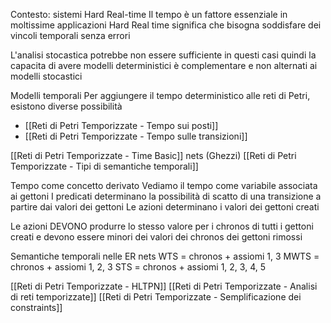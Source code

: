 Contesto: sistemi Hard Real-time
Il tempo è un fattore essenziale in moltissime applicazioni
Hard Real time significa che bisogna soddisfare dei vincoli temporali senza errori 

L'analisi stocastica potrebbe non essere sufficiente in questi casi quindi la capacita di avere modelli deterministici è complementare e non alternati ai modelli stocastici

Modelli temporali
Per aggiungere il tempo deterministico alle reti di Petri, esistono diverse possibilità
- [[Reti di Petri Temporizzate - Tempo sui posti]]
- [[Reti di Petri Temporizzate - Tempo sulle transizioni]]

[[Reti di Petri Temporizzate - Time Basic]] nets (Ghezzi)
[[Reti di Petri Temporizzate - Tipi di semantiche temporali]]

Tempo come concetto derivato
Vediamo il tempo come variabile associata ai gettoni
I predicati determinano la possibilità di scatto di una transizione a partire dai valori dei gettoni
Le azioni determinano i valori dei gettoni creati

Le azioni DEVONO produrre lo stesso valore per i chronos di tutti i gettoni creati e devono essere minori dei valori dei chronos dei gettoni rimossi

Semantiche temporali nelle ER nets
WTS = chronos + assiomi 1, 3
MWTS = chronos + assiomi 1, 2, 3
STS = chronos + assiomi 1, 2, 3, 4, 5 

[[Reti di Petri Temporizzate - HLTPN]]
[[Reti di Petri Temporizzate - Analisi di reti temporizzate]]
[[Reti di Petri Temporizzate - Semplificazione dei constraints]]